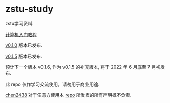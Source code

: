 # zstu-study

zstu学习资料.

[计算机入门教程](https://github.com/chen2438/zstu-study/blob/main/01%E8%AE%A1%E7%AE%97%E6%9C%BA%E5%85%A5%E9%97%A8%E6%95%99%E7%A8%8B)

[v0.1.0](https://github.com/chen2438/zstu-study/releases/tag/0.1.0) 版本已发布.

[v0.1.5](https://github.com/chen2438/zstu-study/releases/tag/0.1.5) 版本已发布.

预计下一个版本 v0.1.6, 作为 v0.1.5 的补充版本, 将于 2022 年 6 月底至 7 月初发布.

此 repo 仅作学习交流使用，请勿用于商业用途.

[chen2438](https://github.com/chen2438) 对于任意方使用本 [repo](https://github.com/chen2438/zstu-study) 所发表的所有声明概不负责.
